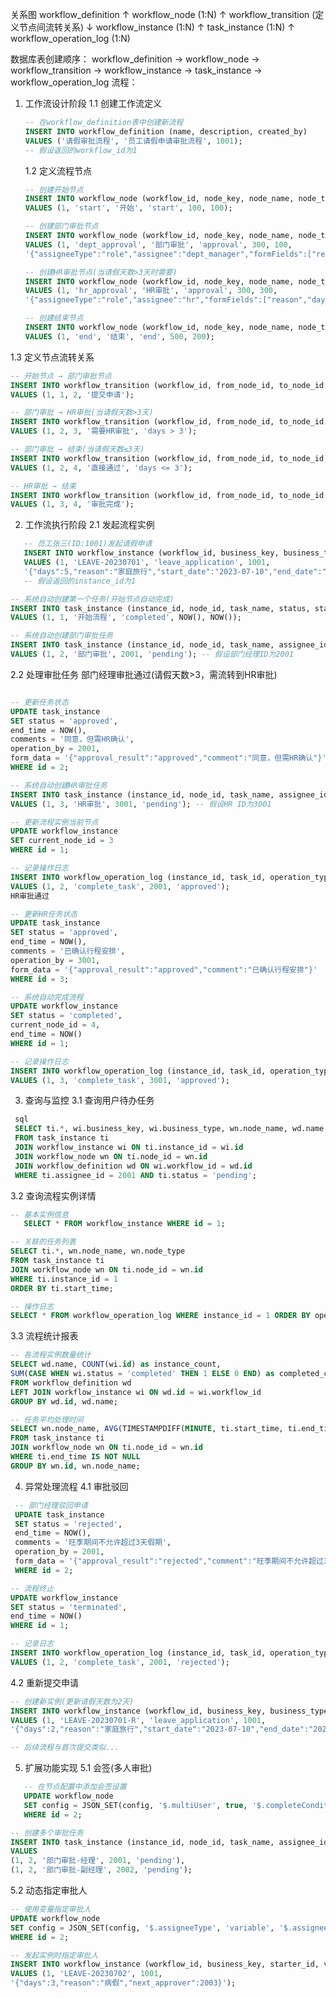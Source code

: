 关系图
workflow_definition
↑
workflow_node (1:N)
↑
workflow_transition (定义节点间流转关系)
↓
workflow_instance (1:N)
↑
task_instance (1:N)
↑
workflow_operation_log (1:N)

数据库表创建顺序：
workflow_definition → workflow_node → workflow_transition → workflow_instance → task_instance → workflow_operation_log
流程：
1. 工作流设计阶段
   1.1 创建工作流定义
   ```sql
   -- 在workflow_definition表中创建新流程
   INSERT INTO workflow_definition (name, description, created_by)
   VALUES ('请假审批流程', '员工请假申请审批流程', 1001);
   -- 假设返回的workflow_id为1
   ```
   1.2 定义流程节点
   ```sql
   -- 创建开始节点
   INSERT INTO workflow_node (workflow_id, node_key, node_name, node_type, position_x, position_y)
   VALUES (1, 'start', '开始', 'start', 100, 100);
   
   -- 创建部门审批节点
   INSERT INTO workflow_node (workflow_id, node_key, node_name, node_type, position_x, position_y, config)
   VALUES (1, 'dept_approval', '部门审批', 'approval', 300, 100,
   '{"assigneeType":"role","assignee":"dept_manager","formFields":["reason","days"]}');
   
   -- 创建HR审批节点(当请假天数>3天时需要)
   INSERT INTO workflow_node (workflow_id, node_key, node_name, node_type, position_x, position_y, config)
   VALUES (1, 'hr_approval', 'HR审批', 'approval', 300, 300,
   '{"assigneeType":"role","assignee":"hr","formFields":["reason","days","emergency_contact"]}');
   
   -- 创建结束节点
   INSERT INTO workflow_node (workflow_id, node_key, node_name, node_type, position_x, position_y)
   VALUES (1, 'end', '结束', 'end', 500, 200);


1.3 定义节点流转关系
```sql
-- 开始节点 → 部门审批节点
INSERT INTO workflow_transition (workflow_id, from_node_id, to_node_id, name)
VALUES (1, 1, 2, '提交申请');

-- 部门审批 → HR审批(当请假天数>3天)
INSERT INTO workflow_transition (workflow_id, from_node_id, to_node_id, name, condition_expression)
VALUES (1, 2, 3, '需要HR审批', 'days > 3');

-- 部门审批 → 结束(当请假天数≤3天)
INSERT INTO workflow_transition (workflow_id, from_node_id, to_node_id, name, condition_expression)
VALUES (1, 2, 4, '直接通过', 'days <= 3');

-- HR审批 → 结束
INSERT INTO workflow_transition (workflow_id, from_node_id, to_node_id, name)
VALUES (1, 3, 4, '审批完成');
```


2. 工作流执行阶段
   2.1 发起流程实例
```sql
   -- 员工张三(ID:1001)发起请假申请
   INSERT INTO workflow_instance (workflow_id, business_key, business_type, starter_id, variables)
   VALUES (1, 'LEAVE-20230701', 'leave_application', 1001,
   '{"days":5,"reason":"家庭旅行","start_date":"2023-07-10","end_date":"2023-07-14"}');
   -- 假设返回的instance_id为1

-- 系统自动创建第一个任务(开始节点自动完成)
INSERT INTO task_instance (instance_id, node_id, task_name, status, start_time, end_time)
VALUES (1, 1, '开始流程', 'completed', NOW(), NOW());

-- 系统自动创建部门审批任务
INSERT INTO task_instance (instance_id, node_id, task_name, assignee_id, status)
VALUES (1, 2, '部门审批', 2001, 'pending'); -- 假设部门经理ID为2001
```

2.2 处理审批任务
部门经理审批通过(请假天数>3，需流转到HR审批)
```sql

-- 更新任务状态
UPDATE task_instance
SET status = 'approved',
end_time = NOW(),
comments = '同意，但需HR确认',
operation_by = 2001,
form_data = '{"approval_result":"approved","comment":"同意，但需HR确认"}'
WHERE id = 2;

-- 系统自动创建HR审批任务
INSERT INTO task_instance (instance_id, node_id, task_name, assignee_id, status)
VALUES (1, 3, 'HR审批', 3001, 'pending'); -- 假设HR ID为3001

-- 更新流程实例当前节点
UPDATE workflow_instance
SET current_node_id = 3
WHERE id = 1;

-- 记录操作日志
INSERT INTO workflow_operation_log (instance_id, task_id, operation_type, operator_id, operation_result)
VALUES (1, 2, 'complete_task', 2001, 'approved');
HR审批通过

-- 更新HR任务状态
UPDATE task_instance
SET status = 'approved',
end_time = NOW(),
comments = '已确认行程安排',
operation_by = 3001,
form_data = '{"approval_result":"approved","comment":"已确认行程安排"}'
WHERE id = 3;

-- 系统自动完成流程
UPDATE workflow_instance
SET status = 'completed',
current_node_id = 4,
end_time = NOW()
WHERE id = 1;

-- 记录操作日志
INSERT INTO workflow_operation_log (instance_id, task_id, operation_type, operator_id, operation_result)
VALUES (1, 3, 'complete_task', 3001, 'approved');
```

3. 查询与监控
   3.1 查询用户待办任务
  ```sql
   sql
   SELECT ti.*, wi.business_key, wi.business_type, wn.node_name, wd.name as workflow_name
   FROM task_instance ti
   JOIN workflow_instance wi ON ti.instance_id = wi.id
   JOIN workflow_node wn ON ti.node_id = wn.id
   JOIN workflow_definition wd ON wi.workflow_id = wd.id
   WHERE ti.assignee_id = 2001 AND ti.status = 'pending';
   ```

3.2 查询流程实例详情
```sql
-- 基本实例信息
   SELECT * FROM workflow_instance WHERE id = 1;

-- 关联的任务列表
SELECT ti.*, wn.node_name, wn.node_type
FROM task_instance ti
JOIN workflow_node wn ON ti.node_id = wn.id
WHERE ti.instance_id = 1
ORDER BY ti.start_time;

-- 操作日志
SELECT * FROM workflow_operation_log WHERE instance_id = 1 ORDER BY operation_time;
```

3.3 流程统计报表
  ```sql 
-- 各流程实例数量统计
SELECT wd.name, COUNT(wi.id) as instance_count,
SUM(CASE WHEN wi.status = 'completed' THEN 1 ELSE 0 END) as completed_count
FROM workflow_definition wd
LEFT JOIN workflow_instance wi ON wd.id = wi.workflow_id
GROUP BY wd.id, wd.name;

-- 任务平均处理时间
SELECT wn.node_name, AVG(TIMESTAMPDIFF(MINUTE, ti.start_time, ti.end_time)) as avg_minutes
FROM task_instance ti
JOIN workflow_node wn ON ti.node_id = wn.id
WHERE ti.end_time IS NOT NULL
GROUP BY wn.id, wn.node_name;
```

4. 异常处理流程
   4.1 审批驳回
  ```sql 
   -- 部门经理驳回申请
   UPDATE task_instance
   SET status = 'rejected',
   end_time = NOW(),
   comments = '旺季期间不允许超过3天假期',
   operation_by = 2001,
   form_data = '{"approval_result":"rejected","comment":"旺季期间不允许超过3天假期"}'
   WHERE id = 2;

-- 流程终止
UPDATE workflow_instance
SET status = 'terminated',
end_time = NOW()
WHERE id = 1;

-- 记录日志
INSERT INTO workflow_operation_log (instance_id, task_id, operation_type, operator_id, operation_result)
VALUES (1, 2, 'complete_task', 2001, 'rejected');
```


4.2 重新提交申请
```sql
-- 创建新实例(更新请假天数为2天)
INSERT INTO workflow_instance (workflow_id, business_key, business_type, starter_id, variables)
VALUES (1, 'LEAVE-20230701-R', 'leave_application', 1001,
'{"days":2,"reason":"家庭旅行","start_date":"2023-07-10","end_date":"2023-07-11"}');

-- 后续流程与首次提交类似...
```
5. 扩展功能实现
   5.1 会签(多人审批)
```sql
   -- 在节点配置中添加会签设置
   UPDATE workflow_node
   SET config = JSON_SET(config, '$.multiUser', true, '$.completeCondition', 'all')
   WHERE id = 2;

-- 创建多个审批任务
INSERT INTO task_instance (instance_id, node_id, task_name, assignee_id, status)
VALUES
(1, 2, '部门审批-经理', 2001, 'pending'),
(1, 2, '部门审批-副经理', 2002, 'pending');
```
5.2 动态指定审批人
```sql
-- 使用变量指定审批人
UPDATE workflow_node
SET config = JSON_SET(config, '$.assigneeType', 'variable', '$.assignee', 'next_approver')
WHERE id = 2;

-- 发起实例时指定审批人
INSERT INTO workflow_instance (workflow_id, business_key, starter_id, variables)
VALUES (1, 'LEAVE-20230702', 1001,
'{"days":3,"reason":"病假","next_approver":2003}');
```